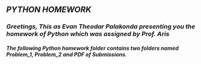 
## _PYTHON HOMEWORK_

### _Greetings, This as Evan Theodar Palakonda presenting you the homework of Python which was assigned by Prof. Aris_
#### _The following Python homework folder contains two folders named Problem_1, Problem_2 and PDF of Submissions._
